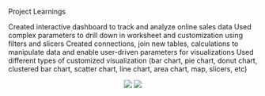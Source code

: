 Project Learnings

Created interactive dashboard to track and analyze online sales data
Used complex parameters to drill down in worksheet and customization using filters and slicers
Created connections, join new tables, calculations to manipulate data and enable user-driven parameters for visualizations
Used different types of customized visualization (bar chart, pie chart, donut chart, clustered bar chart, scatter chart, line chart, area chart, map, slicers, etc)


<div align="center">
  <img src="1.png" >
  <img src="2.png" >
</div>
